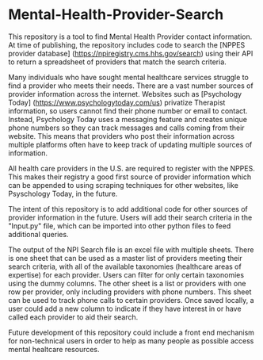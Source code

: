 # Mental-Health-Provider-Search
This repository is a tool to find Mental Health Provider contact information. At time of publishing, the repository includes code to search the [NPPES provider database] (https://npiregistry.cms.hhs.gov/search) using their API to return a spreadsheet of providers that match the search criteria.

Many individuals who have sought mental healthcare services struggle to find a provider who meets their needs. There are a vast number sources of provider information across the internet. Websites such as [Psychology Today] (https://www.psychologytoday.com/us) privatize Therapist information, so users cannot find their phone number or email to contact. Instead, Psychology Today uses a messaging feature and creates unique phone numbers so they can track messages and calls coming from their website. This means that providers who post their information across multiple platforms often have to keep track of updating multiple sources of information.

All health care providers in the U.S. are required to register with the NPPES. This makes their registry a good first source of provider information which can be appended to using scraping techniques for other websites, like Psyschology Today, in the future.

The intent of this repository is to add additional code for other sources of provider information in the future. Users will add their search criteria in the "Input.py" file, which can be imported into other python files to feed additional queries.

The output of the NPI Search file is an excel file with multiple sheets. There is one sheet that can be used as a master list of providers meeting their search criteria, with all of the available taxonomies (healthcare areas of expertise) for each provider. Users can filter for only certain taxonomies using the dummy columns. The other sheet is a list or providers with one row per provider, only including providers with phone numbers. This sheet can be used to track phone calls to certain providers. Once saved locally, a user could add a new column to indicate if they have interest in or have called each provider to aid their search.

Future development of this repository could include a front end mechanism for non-technical users in order to help as many people as possible access mental healtcare resources.
